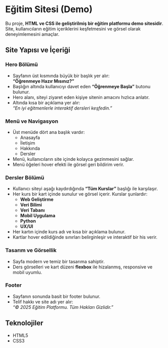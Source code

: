 # Eğitim Sitesi (Demo)

Bu proje, **HTML ve CSS ile geliştirilmiş bir eğitim platformu demo sitesidir**. Site, kullanıcıların eğitim içeriklerini keşfetmesini ve görsel olarak deneyimlemesini amaçlar.

## Site Yapısı ve İçeriği

### Hero Bölümü
- Sayfanın üst kısmında büyük bir başlık yer alır:  
  **“Öğrenmeye Hazır Mısınız?”**
- Başlığın altında kullanıcıyı davet eden **“Öğrenmeye Başla”** butonu bulunur.
- Hero alanı, siteyi ziyaret eden kişiye sitenin amacını hızlıca anlatır.
- Altında kısa bir açıklama yer alır:  
  *“En iyi eğitmenlerle interaktif dersleri keşfedin.”*

### Menü ve Navigasyon
- Üst menüde dört ana başlık vardır:
  - Anasayfa
  - İletişim
  - Hakkında
  - Dersler
- Menü, kullanıcıların site içinde kolayca gezinmesini sağlar.
- Menü öğeleri hover efekti ile görsel geri bildirim verir.

### Dersler Bölümü
- Kullanıcı siteyi aşağı kaydırdığında **“Tüm Kurslar”** başlığı ile karşılaşır.
- Her kurs bir kart içinde sunulur ve görsel içerir. Kurslar şunlardır:
  - **Web Geliştirme**
  - **Veri Bilimi**
  - **Veri Tabanı**
  - **Mobil Uygulama**
  - **Python**
  - **UX/UI**
- Her kartın içinde kurs adı ve kısa bir açıklama bulunur.
- Kartlar hover edildiğinde sınırları belirginleşir ve interaktif bir his verir.

### Tasarım ve Görsellik
- Sayfa modern ve temiz bir tasarıma sahiptir.
- Ders görselleri ve kart düzeni **flexbox** ile hizalanmış, responsive ve mobil uyumlu.

### Footer
- Sayfanın sonunda basit bir footer bulunur.
- Telif hakkı ve site adı yer alır:  
  *“© 2025 Eğitim Platformu. Tüm Hakları Gizlidir.”*

## Teknolojiler
- HTML5
- CSS3

